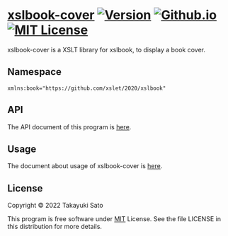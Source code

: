 # [xslbook-cover][repo-url] [![Version][ver-image]][api-url] [![Github.io][io-image]][io-url] [![MIT License][mit-image]][mit-url]

xslbook-cover is a XSLT library for xslbook, to display a book cover.

## Namespace

`xmlns:book="https://github.com/xslet/2020/xslbook"`


## API

The API document of this program is [here][api-url].


## Usage

The document about usage of xslbook-cover is [here][usage-url].


## License

Copyright &copy; 2022 Takayuki Sato

This program is free software under [MIT][mit-url] License.
See the file LICENSE in this distribution for more details.


[repo-url]: https://github.com/xslet/xslbook-cover
[io-image]: https://img.shields.io/badge/HP-github.io-ff8888.svg
[io-url]: https://xslet.github.io/xslbook-cover
[ver-image]: https://img.shields.io/badge/version-0.1.0-blue.svg
[mit-image]: https://img.shields.io/badge/license-MIT-green.svg
[mit-url]: https://opensource.org/licenses/MIT
[api-url]: https://xslet.github.io/xslbook-cover/api/xslbook-cover.xml
[usage-url]: https://xslet.github.io/xslbook-cover/#usage
